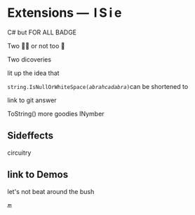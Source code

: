 # Extensions &mdash; &thinsp;I&thinsp;S&thinsp;i&thinsp;e

C# but FOR ALL BADGE

Two 🐝🐝 or not too 🐝 

Two dicoveries 

lit up the idea that 


<code>string.IsNullOrWhiteSpace(<i>abrahcadabra</i>)</code>can be shortened to

link to git answer

ToString()
more goodies
INymber 

## Sideffects

circuitry

## link to Demos

let's not beat around the bush

🔚
